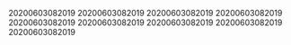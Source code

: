 20200603082019
20200603082019
20200603082019
20200603082019
20200603082019
20200603082019
20200603082019
20200603082019
20200603082019
